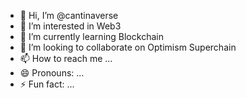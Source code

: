 - 👋 Hi, I’m @cantinaverse
- 👀 I’m interested in Web3
- 🌱 I’m currently learning Blockchain
- 💞️ I’m looking to collaborate on Optimism Superchain
- 📫 How to reach me ...
- 😄 Pronouns: ...
- ⚡ Fun fact: ...

<!---
cantinaverse/cantinaverse is a ✨ special ✨ repository because its `README.md` (this file) appears on your GitHub profile.
You can click the Preview link to take a look at your changes.
--->
